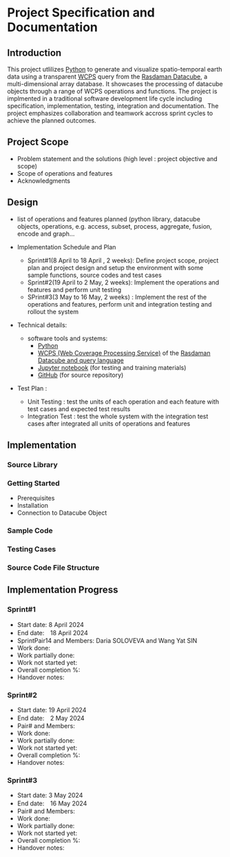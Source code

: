 # Project Specification and Documentation

## Introduction
This project utlilizes [Python](https://www.python.org/) to generate and visualize spatio-temporal earth data using a transparent [WCPS](https://earthserver.eu/wcs/) query from the [Rasdaman Datacube](https://standards.rasdaman.com/), a multi-dimensional array database. It showcases the processing of datacube objects through a range of WCPS operations and functions.  The project is implmented in a traditional software development life cycle including specification, implementation, testing, integration and documentation. The project emphasizes collaboration and teamwork accross sprint cycles to achieve the planned outcomes. 

## Project Scope
+ Problem statement and the solutions (high level : project objective and scope)
+ Scope of operations and features
+ Acknowledgments 

## Design 
+ list of operations and features planned (python library, datacube objects, operations, e.g. access, subset, process, aggregate, fusion, encode and graph…
+ Implementation Schedule and Plan
  - Sprint#1(8 April to 18 April , 2 weeks):
    Define project scope, project plan and project design and setup the environment with some sample functions, source codes and test cases
  - Sprint#2(19 April to 2 May, 2 weeks):
    Implement the operations and features and perform unit testing 
  - SPrint#3(3 May to 16 May, 2 weeks) :
    Implement the rest of the operations and features, perform unit and integration testing and rollout the system 

+ Technical details:
  - software tools and systems:
    - [Python](https://www.python.org/)
    - [WCPS (Web Coverage Processing Service)](https://earthserver.eu/wcs/) of the [Rasdaman Datacube and query language](https://standards.rasdaman.com/) 
    - [Jupyter notebook](https://jupyter.org/install) (for testing and training materials)
    - [GitHub](https://github.com/) (for source repository)
+ Test Plan :
  - Unit Testing : test the units of each operation and each feature with test cases and expected test results 
  - Integration Test : test the whole system with the integration test cases after integrated all units of operations and features

## Implementation
### Source Library
### Getting Started
+ Prerequisites
+ Installation
+ Connection to Datacube Object

### Sample Code

### Testing Cases

### Source Code File Structure

## Implementation Progress
### Sprint#1
+ Start date: 8 April 2024
+ End date:　18 April 2024
+ SprintPair14 and Members: Daria SOLOVEVA and Wang Yat SIN 
+ Work done:
+ Work partially done:
+ Work not started yet:
+ Overall completion %:
+ Handover notes:

### Sprint#2
+ Start date: 19 April 2024
+ End date:　2 May 2024
+ Pair# and Members: 
+ Work done:
+ Work partially done:
+ Work not started yet:
+ Overall completion %:
+ Handover notes:
  
### Sprint#3
+ Start date: 3 May 2024
+ End date:　16 May 2024
+ Pair# and Members: 
+ Work done:
+ Work partially done:
+ Work not started yet:
+ Overall completion %:
+ Handover notes:
